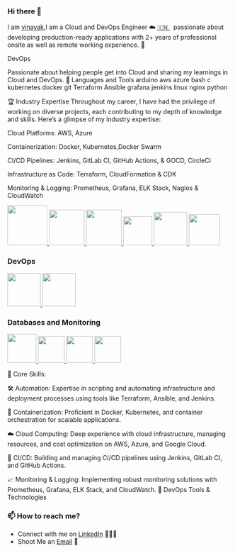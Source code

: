
### Hi there 👋

<!--
**Hi 👋, vinayak sharma ** is a ✨ _special_ ✨ repository because its `README.md` (this file) appears on your GitHub profile.
-->

I am [vinayak](https://www.linkedin.com/in/vinayak-sharma%E2%98%81%EF%B8%8F-a9ab74284/),I am a Cloud and DevOps Engineer ☁️ [🇮🇳 ](https://en.wikipedia.org/wiki/India)&nbsp; passionate about developing production-ready applications with 2+ years of professional onsite as well as remote working experience. 🎯

DevOps

Passionate about helping people get into Cloud and sharing my learnings in Cloud and DevOps. 🧰 Languages and Tools arduino aws azure bash c kubernetes docker git Terraform Ansible grafana jenkins linux nginx python


🏆 Industry Expertise
Throughout my career, I have had the privilege of working on diverse projects, each contributing to my depth of knowledge and skills. Here’s a glimpse of my industry expertise:

Cloud Platforms: AWS, Azure

Containerization: Docker, Kubernetes,Docker Swarm

CI/CD Pipelines: Jenkins, GitLab CI, GitHub Actions, & GOCD, CircleCi

Infrastructure as Code: Terraform, CloudFormation & CDK

Monitoring & Logging: Prometheus, Grafana, ELK Stack, Nagios & CloudWatch


<p float="left">
  <a href="https://python.org/" target="_blank" >
    <img src="https://media1.giphy.com/media/KAq5w47R9rmTuvWOWa/giphy.gif"  height="90" />
  </a>
  <a href="https://www.docker.com/" target="_blank" >
    <img src="https://raw.githubusercontent.com/itsksaurabh/itsksaurabh/master/assets/docker.gif"  height="80" /> 
  </a>
  
  <a href="https://www.djangoproject.com/" target="_blank" >
    <img src="https://www.edgica.com/wp-content/files/django-logo-big.jpg"  height="80" /> 
  </a>
  
  <a href="https://docs.gitlab.com/ee/ci/" target="_blank" >
    <img src="https://raw.githubusercontent.com/itsksaurabh/itsksaurabh/master/assets/cicd.gif"  height="65" />
  </a>
  <a href="https://grpc.io/" target="_blank" >
    <img src="https://raw.githubusercontent.com/itsksaurabh/itsksaurabh/master/assets/grpc.gif"  height="75" />
  </a>
  <a href="https://www.w3.org/wiki/The_web_standards_model_-_HTML_CSS_and_JavaScript" target="_blank" >
    <img src="https://raw.githubusercontent.com/itsksaurabh/itsksaurabh/master/assets/html-css-js.png" height="70" />
  </a>
 </p>
  	
### DevOps
  
 <p float="left">
  <a href="https://m.do.co/c/3bc2250b7076" target="_blank" >
    <img src="https://raw.githubusercontent.com/itsksaurabh/itsksaurabh/master/assets/do.gif"  height="75" />
  </a> 
  <a href="https://aws.amazon.com/" target="_blank" >
    <img src="https://raw.githubusercontent.com/itsksaurabh/itsksaurabh/master/assets/aws.gif"  height="75" />
  </a>
 </p>
  
### Databases and Monitoring
  
  <a href="https://prometheus.io/" target="_blank" >
    <img src="https://raw.githubusercontent.com/itsksaurabh/itsksaurabh/master/assets/prometheus.gif" height="65" />
  </a>
  <a href="https://www.influxdata.com/" target="_blank" >
    <img src="https://raw.githubusercontent.com/itsksaurabh/itsksaurabh/master/assets/influxdata.gif" height="60" />
  </a>
    <a href="https://www.postgresql.org" target="_blank" >
    <img src="https://www.postgresql.org/media/img/about/press/elephant.png" height="60" />
  </a>
  </a>
    <a href="https://www.mongodb.com/" target="_blank" >
    <img src="https://www.logolynx.com/images/logolynx/cf/cf72126a3551b816d617a06ffb01388b.png" height="60" />
  </a>
  
</p>




🌟 Core Skills:

🛠️ Automation: Expertise in scripting and automating infrastructure and deployment processes using tools like Terraform, Ansible, and Jenkins.

🐳 Containerization: Proficient in Docker, Kubernetes, and container orchestration for scalable applications.

☁️ Cloud Computing: Deep experience with cloud infrastructure, managing resources, and cost optimization on AWS, Azure, and Google Cloud.

🔄 CI/CD: Building and managing CI/CD pipelines using Jenkins, GitLab CI, and GitHub Actions.

📈 Monitoring & Logging: Implementing robust monitoring solutions with Prometheus, Grafana, ELK Stack, and CloudWatch.
🔧 DevOps Tools & Technologies


### 📫 How to reach me?


 - Connect with me on [LinkedIn](https://www.linkedin.com/in/vinayak-sharma-DevOps/) 👨🏻‍💻
 - Shoot Me an [Email](mailto:vinayak_sharma_30@outlook.com) 💌
